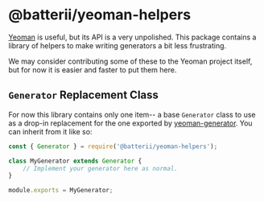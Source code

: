 # @batterii/yeoman-helpers
[Yeoman](https://yeoman.io/) is useful, but its API is a very unpolished. This
package contains a library of helpers to make writing generators a bit less
frustrating.

We may consider contributing some of these to the Yeoman project itself, but for
now it is easier and faster to put them here.


## `Generator` Replacement Class
For now this library contains only one item-- a base `Generator` class to use
as a drop-in replacement for the one exported by
[yeoman-generator](https://www.npmjs.com/package/yeoman-generator). You can
inherit from it like so:

```js
const { Generator } = require('@batterii/yeoman-helpers');

class MyGenerator extends Generator {
	// Implement your generator here as normal.
}

module.exports = MyGenerator;
```
